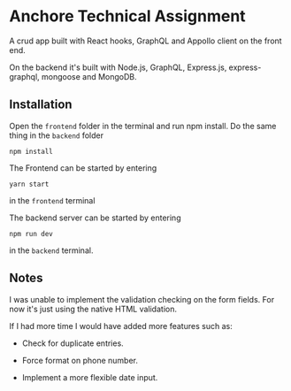 # Anchore Technical Assignment

A crud app built with React hooks, GraphQL and Appollo client on the front end.  

On the backend it's built with Node.js, GraphQL, Express.js, express-graphql, mongoose and MongoDB. 

## Installation

Open the `frontend` folder in the terminal and run npm install.  Do the same thing in the `backend` folder

```
npm install
```

The Frontend can be started by entering 

```
yarn start
```
in the `frontend` terminal


The backend server can be started by entering 

```
npm run dev
```

in the `backend` terminal.

## Notes

I was unable to implement the validation checking on the form fields.  For now it's just using the native HTML validation.

If I had more time I would have added more features such as:

- Check for duplicate entries.

- Force format on phone number.

- Implement a more flexible date input.
